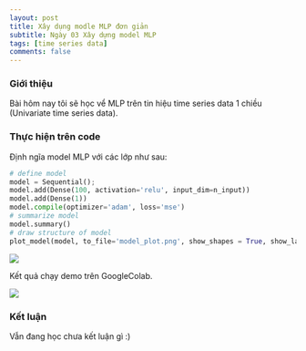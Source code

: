 ```yaml
---
layout: post
title: Xây dụng modle MLP đơn giản
subtitle: Ngày 03 Xây dựng model MLP
tags: [time series data]
comments: false
---
```


### Giới thiệu

Bài hôm nay tôi sẽ học vể MLP trên tin hiệu time series data 1 chiều (Univariate time series data). 

### Thực hiện trên code
Định ngĩa model MLP với các lớp như sau:

```python
# define model
model = Sequential();
model.add(Dense(100, activation='relu', input_dim=n_input))
model.add(Dense(1))
model.compile(optimizer='adam', loss='mse')
# summarize model
model.summary()
# draw structure of model
plot_model(model, to_file='model_plot.png', show_shapes = True, show_layer_names=True)

```

![](https://raw.githubusercontent.com/quanap5/quanap5.github.io/master/img/mlp02_03.png)

Kết quả chạy demo trên GoogleColab.

![](https://raw.githubusercontent.com/quanap5/quanap5.github.io/master/img/mlp02_04.JPG)


### Kết luận

Vẫn đang học chưa kết luận gì :)
